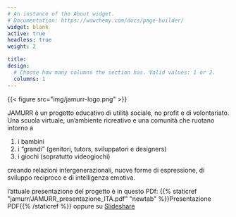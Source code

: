 ```yaml
---
# An instance of the About widget.
# Documentation: https://wowchemy.com/docs/page-builder/
widget: blank
active: true
headless: true
weight: 2

title:
design:
  # Choose how many columns the section has. Valid values: 1 or 2.
  columns: 1
---
```


{{< figure src="img/jamurr-logo.png" >}}

JAMURR è un progetto educativo di utilità sociale, no profit e di volontariato.
Una scuola virtuale, un’ambiente ricreativo e una comunità che ruotano intorno a

1. i bambini
2. i “grandi” (genitori, tutors, sviluppatori e designers)
3. i giochi (sopratutto videogiochi)

creando relazioni intergenerazionali, nuove forme di espressione, di sviluppo reciproco e di intelligenza emotiva.

l’attuale presentazione del progetto è in questo PDf: 
{{% staticref "jamurr/JAMURR_presentazione_ITA.pdf" "newtab" %}}Presentazione PDF{{% /staticref %}}  oppure su [Slideshare](https://www.slideshare.net/StefanoCecere/jamurr-presentazione-2016)